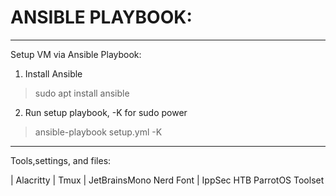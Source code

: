 # ANSIBLE PLAYBOOK:
---

Setup VM via Ansible Playbook:

1. Install Ansible
> sudo apt install ansible

2. Run setup playbook, -K for sudo power
> ansible-playbook setup.yml -K

---

Tools,settings, and files:

| Alacritty
| Tmux
| JetBrainsMono Nerd Font
| IppSec HTB ParrotOS Toolset
